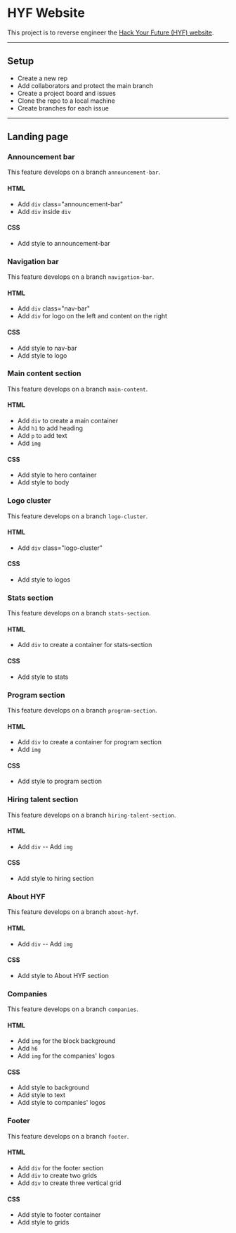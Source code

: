 # HYF Website

<!-- describe your project -->

This project is to reverse engineer the
[Hack Your Future (HYF) website](https://www.hackyourfuture.net/).

---

## Setup

- Create a new rep
- Add collaborators and protect the main branch
- Create a project board and issues
- Clone the repo to a local machine
- Create branches for each issue

---

## Landing page

### Announcement bar

This feature develops on a branch `announcement-bar`.

#### HTML

- Add `div` class="announcement-bar"
- Add `div` inside `div`

#### CSS

- Add style to announcement-bar

### Navigation bar

This feature develops on a branch `navigation-bar`.

#### HTML

- Add `div` class="nav-bar"
- Add `div` for logo on the left and content on the right

#### CSS

- Add style to nav-bar
- Add style to logo

### Main content section

This feature develops on a branch `main-content`.

#### HTML

- Add `div` to create a main container
- Add `h1` to add heading
- Add `p` to add text
- Add `img`

#### CSS

- Add style to hero container
- Add style to body

### Logo cluster

This feature develops on a branch `logo-cluster`.

#### HTML

- Add `div` class="logo-cluster"

#### CSS

- Add style to logos

### Stats section

This feature develops on a branch `stats-section`.

#### HTML

- Add `div` to create a container for stats-section

#### CSS

- Add style to stats

### Program section

This feature develops on a branch `program-section`.

#### HTML

- Add `div` to create a container for program section
- Add `img`

#### CSS

- Add style to program section

### Hiring talent section

This feature develops on a branch `hiring-talent-section`.

#### HTML

- Add `div` -- Add `img`

#### CSS

- Add style to hiring section

### About HYF

This feature develops on a branch `about-hyf`.

#### HTML

- Add `div` -- Add `img`

#### CSS

- Add style to About HYF section

### Companies

This feature develops on a branch `companies`.

#### HTML

- Add `img` for the block background
- Add `h6`
- Add `img` for the companies' logos

#### CSS

- Add style to background
- Add style to text
- Add style to companies' logos

### Footer

This feature develops on a branch `footer`.

#### HTML

- Add `div` for the footer section
- Add `div` to create two grids
- Add `div` to create three vertical grid

#### CSS

- Add style to footer container
- Add style to grids

